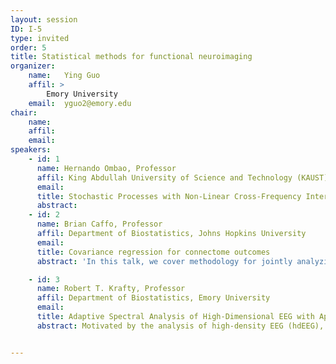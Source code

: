 ```yaml
---
layout: session
ID: I-5
type: invited
order: 5
title: Statistical methods for functional neuroimaging 
organizer:
    name:   Ying Guo
    affil: > 
        Emory University      
    email:  yguo2@emory.edu
chair:
    name:  
    affil: 
    email: 
speakers:
    - id: 1
      name: Hernando Ombao, Professor
      affil: King Abdullah University of Science and Technology (KAUST)
      email: 
      title: Stochastic Processes with Non-Linear Cross-Frequency Interactions with Applications to EEGs and LFPs
      abstract: 
    - id: 2
      name: Brian Caffo, Professor
      affil: Department of Biostatistics, Johns Hopkins University
      email: 
      title: Covariance regression for connectome outcomes
      abstract: 'In this talk, we cover methodology for jointly analyzing a collection of covariance or correlation matrices that depend on other variables. This covariance-as-an-outcome regression problem arises commonly in the study of brain imaging, where the covariance matrix in question is an estimate of functional or structural connectivity. Two main approaches to covariance regression exists: outer product models and joint diagonalization approaches. We investigate joint diagonalization approaches and discuss the benefits and costs of this solution. We distinguish between diagonalization approaches where the eigenvectors are selected in the absence of covariate information and those that chose the eigenvectors so that the result regression model holds best. The methods are applied to resting state functional magnetic resonance imaging data in a study of aphasia and potential interventions.'

    - id: 3
      name: Robert T. Krafty, Professor
      affil: Department of Biostatistics, Emory University
      email: 
      title: Adaptive Spectral Analysis of High-Dimensional EEG with Application to Monitoring Transcranial Magnetic Stimulation during Psychosis 
      abstract: Motivated by the analysis of high-density EEG (hdEEG), in this talk we discuss a nonparametric approach to spectral analysis of a high-dimensional multivariate nonstationary time. The procedure is based on a novel frequency-domain factor model that provides a flexible yet parsimonious representation of spectral matrices from a large number of simultaneously observed time series. Real and imaginary parts of the factor loading matrices are modeled independently using a prior that is formulated from the tensor product of penalized splines and multiplicative gamma process shrinkage priors, allowing for infinitely many factors with loadings increasingly shrunk towards zero as the column index increases. Formulated in a fully Bayesian framework, the time series is adaptively partitioned into approximately stationary segments, where both the number and location of partition points are assumed unknown. Stochastic approximation Monte Carlo (SAMC) techniques are used to accommodate the unknown number of segments, and a conditional Whittle likelihood-based Gibbs sampler is developed for efficient sampling within segments.  By averaging over the distribution of partitions, the proposed method can approximate both abrupt and slowly varying changes in spectral matrices.  The method is used to analyze hdEEG from a patient receiving transcranial magnetic stimulation (TMS) while hospitalized for a first-break psychotic episode. 


---
```

